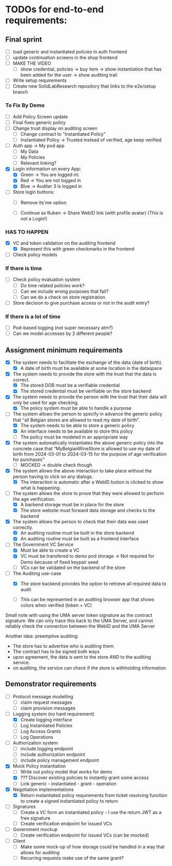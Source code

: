 # TODOs for end-to-end requirements:

## Final sprint

- [ ] load generic and instantiated policies in auth frontend
- [ ] update continuation screens in the shop frontend
- [ ] MAKE THE VIDEO
  - [ ] show credential, policies -> buy item -> show instantiation that has been added for the user -> show auditing trail
- [ ] Write setup requirements
- [ ] Create new SolidLabResearch repository that links to the e2e/setup branch

### To Fix By Demo

- [ ] Add Policy Screen update
- [ ] Final fixes generic policy
- [ ] Change trust display on auditing screen
  - [ ] Change contract to "Instantiated Policy"
  - [ ] Instantiated Policy -> Trusted instead of verified, age  keep verified
- [ ] Auth app -> My pod app
  - [ ] My Data
  - [ ] My Policies
  - [ ] Relevant linking?
- [X] Login information on every App: 
  - [X] Green -> You are logged in\
  - [X] Red -> You are not logged in
  - [X] Blue -> Auditer 3 is logged in
- [ ] Store login buttons:
  - [ ] Remove its'me option
  - [ ] Continue as Ruben -> Share WebID link (with profile avatar) (This is not a Login!)





### HAS TO HAPPEN
- [X] VC and token validation on the auditing frontend
  - [X] Represent this with green checkmarks in the frontend
- [ ] Check policy models

### If there is time
- [ ] Check policy evaluation system
  - [ ] Do time related policies work?
  - [ ] Can we include wrong purposes that fail?
  - [ ] Can we do a check on store registration
- [ ] Store decision to give purchase access or not in the audit entry?

### If there is a lot of time
- [ ] Pod-based logging (not super necessary atm?)
- [ ] Can we model accesses by 2 different people?

## Assignment minimum requirements
- [X] The system needs to facilitate the exchange of the data (date of birth).
  - [X] A date of birth must be available at some location in the dataspace
- [X] The system needs to provide the store with the trust that the data is correct.
  - [X] The stored DOB must be a verifiable credential
  - [X] The stored credential must be verifiable on the store backend
- [X] The system needs to provide the person with the trust that their data will only be used for age checking.
  - [X] The policy system must be able to handle a purpose
- [ ] The system allows the person to specify in advance the generic policy that “all Belgian stores are allowed to read my date of birth”.
  - [X] The system needs to be able to store a generic policy
  - [X] An interface needs to be available to store this policy
  - [ ] The policy must be modeled in an appropriate way
- [X] The system automatically instantiates the above generic policy into the concrete case that “MyBelgianWineStore is allowed to use my date of birth from 2024-03-01 to 2024-03-15 for the purpose of age verification for purchases”
  - [ ] MOCKED -> double check though
- [X] The system allows the above interaction to take place without the person having to click on any dialogs.
  - [X] The interaction is automatic after a WebID button is clicked to show what is happening.
- [ ] The system allows the store to prove that they were allowed to perform the age verification.
  - [X] A backend storage must be in place for the store
  - [X] The store website must forward data storage and checks to the backend
- [X] The system allows the person to check that their data was used correctly.
  - [X] An auditing routine must be built in the store backend
  - [X] An auditing routine must be built as a frontend interface
- [ ] The Government VC Service
  - [X] Must be able to create a VC 
  - [X] VC must be transfered to demo pod storage -> Not required for Demo because of fixed keypair seed
  - [ ] VCs can be validated on the backend of the store
- [ ] The Auditing use-case
  - [X] The store backend provides the option to retrieve all required data to audit
  - [ ] This can be represented in an auditing browser app that shows colors when verified (token + VC)


Small note with using the UMA server token signature as the contract signature.
We can only trace this back to the UMA Server, and cannot reliably check the connection between the WebID and the UMA Server

Another idea: preemptive auditing:
- The store has to advertise who is auditing them
- The contract has to be signed both ways
- upon agreement, the data is sent to the store AND to the auditing service.
- on auditing, the service can check if the store is withholding information
  


## Demonstrator requirements
- [ ] Protocol message modelling
  - [ ] claim request messages
  - [ ] claim provision messages
- [ ] Logging system (no hard requirement)
  - [X] Create logging interface
  - [ ] Log Instantiated Policies
  - [ ] Log Access Grants
  - [ ] Log Operations
- [ ] Authorization system
  - [ ] include logging endpoint
  - [ ] include authorization endpoint 
  - [ ] include policy management endpoint
- [X] Mock Policy instantiation
  - [ ] Write out policy model that works for demo
  - [X] ??? Discover existing policies to instantly grant some access
  - [ ] Link generic - instantiated - grant - operation
- [x] Negotiation implementations
  - [X] Return instantiated policy requirements from ticket resolving function to create a signed instantiated policy to return
- [ ] Signatures
  - [ ] Create a VC form an instantiated policy - I use the return JWT as a free signature
  - [ ] Create verification endpoint for issued VCs 
- [ ] Government mockup
   - [ ] Create verification endpoint for issued VCs (can be mocked)
- [ ] Client
  - [ ] Make some mock-up of how storage could be handled in a way that allows for auditing
  - [ ] Recurring requests make use of the same grant?